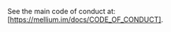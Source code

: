 See the main code of conduct at: [https://mellium.im/docs/CODE_OF_CONDUCT].

[https://mellium.im/docs/CODE_OF_CONDUCT]: https://mellium.im/docs/CODE_OF_CONDUCT
